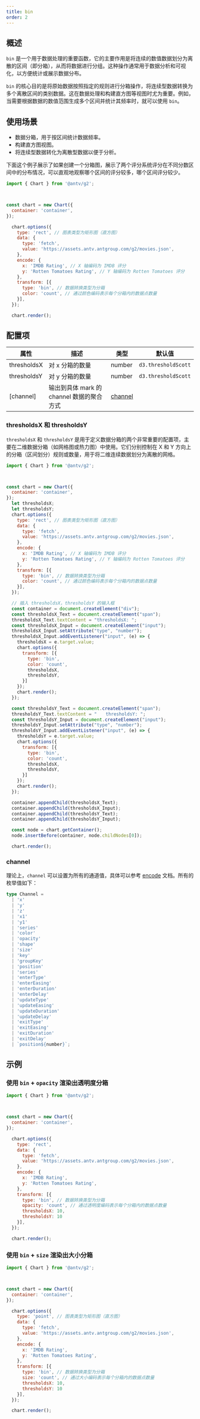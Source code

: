 ```yaml
---
title: bin
order: 2
---
```


## 概述

`bin` 是一个用于数据处理的重要函数，它的主要作用是将连续的数值数据划分为离散的区间（即分箱），从而将数据进行分组。这种操作通常用于数据分析和可视化，以方便统计或展示数据分布。

`bin` 的核心目的是将原始数据按照指定的规则进行分箱操作，将连续型数据转换为多个离散区间的类别数据。这在数据处理和构建直方图等视图时尤为重要。例如，当需要根据数据的数值范围生成多个区间并统计其频率时，就可以使用 `bin`。

## 使用场景

- 数据分箱，用于按区间统计数据频率。
- 构建直方图视图。
- 将连续型数据转化为离散型数据以便于分析。

下面这个例子展示了如果创建一个分箱图，展示了两个评分系统评分在不同分数区间中的分布情况，可以直观地观察哪个区间的评分较多，哪个区间评分较少。

```js | ob { autoMount: true }
import { Chart } from '@antv/g2';



const chart = new Chart({
  container: 'container',
});

  chart.options({
    type: 'rect', // 图表类型为矩形图（直方图）
    data: {
      type: 'fetch',
      value: 'https://assets.antv.antgroup.com/g2/movies.json',
    },
    encode: { 
      x: 'IMDB Rating', // X 轴编码为 IMDB 评分
      y: 'Rotten Tomatoes Rating', // Y 轴编码为 Rotten Tomatoes 评分
    },
    transform: [{ 
      type: 'bin', // 数据转换类型为分箱
      color: 'count', // 通过颜色编码表示每个分箱内的数据点数量
    }],
  });

  chart.render();
```

## 配置项

| 属性        | 描述                                      | 类型                | 默认值              |
| ----------- | ----------------------------------------- | ------------------- | ------------------- |
| thresholdsX | 对 x 分箱的数量                           | number              | `d3.thresholdScott` |
| thresholdsY | 对 y 分箱的数量                           | number              | `d3.thresholdScott` |
| [channel]   | 输出到具体 mark 的 channel 数据的聚合方式 | [channel](#channel) |                     |

### thresholdsX 和 thresholdsY

`thresholdsX` 和 `thresholdsY` 是用于定义数据分箱的两个非常重要的配置项，主要在二维数据分箱（如网格图或热力图）中使用。它们分别控制在 X 和 Y 方向上的分箱（区间划分）规则或数量，用于将二维连续数据划分为离散的网格。

```js | ob { pin: false, autoMount: true }
import { Chart } from '@antv/g2';



const chart = new Chart({
  container: 'container',
});
  let thresholdsX;
  let thresholdsY;
  chart.options({
    type: 'rect', // 图表类型为矩形图（直方图）
    data: {
      type: 'fetch',
      value: 'https://assets.antv.antgroup.com/g2/movies.json',
    },
    encode: { 
      x: 'IMDB Rating', // X 轴编码为 IMDB 评分
      y: 'Rotten Tomatoes Rating', // Y 轴编码为 Rotten Tomatoes 评分
    },
    transform: [{ 
      type: 'bin', // 数据转换类型为分箱
      color: 'count', // 通过颜色编码表示每个分箱内的数据点数量
    }],
  });

  // 插入 thresholdsX，thresholdsY 的输入框
  const container = document.createElement("div");
  const thresholdsX_Text = document.createElement("span");
  thresholdsX_Text.textContent = "thresholdsX: ";
  const thresholdsX_Input = document.createElement("input");
  thresholdsX_Input.setAttribute("type", "number");
  thresholdsX_Input.addEventListener("input", (e) => {
    thresholdsX = e.target.value;
    chart.options({
      transform: [{
        type: 'bin',
        color: 'count',
        thresholdsX,
        thresholdsY,
      }]
    });
    chart.render();
  });

  const thresholdsY_Text = document.createElement("span");
  thresholdsY_Text.textContent = "　　thresholdsY: ";
  const thresholdsY_Input = document.createElement("input");
  thresholdsY_Input.setAttribute("type", "number");
  thresholdsY_Input.addEventListener("input", (e) => {
    thresholdsY = e.target.value;
    chart.options({
      transform: [{
        type: 'bin',
        color: 'count',
        thresholdsX,
        thresholdsY,
      }]
    });
    chart.render();
  });

  container.appendChild(thresholdsX_Text);
  container.appendChild(thresholdsX_Input);
  container.appendChild(thresholdsY_Text);
  container.appendChild(thresholdsY_Input);

  const node = chart.getContainer();
  node.insertBefore(container, node.childNodes[0]);

  chart.render();
```

### channel

理论上，`channel` 可以设置为所有的通道值，具体可以参考 [encode](/manual/core/encode) 文档。所有的枚举值如下：

```ts
type Channel =
  | 'x'
  | 'y'
  | 'z'
  | 'x1'
  | 'y1'
  | 'series'
  | 'color'
  | 'opacity'
  | 'shape'
  | 'size'
  | 'key'
  | 'groupKey'
  | 'position'
  | 'series'
  | 'enterType'
  | 'enterEasing'
  | 'enterDuration'
  | 'enterDelay'
  | 'updateType'
  | 'updateEasing'
  | 'updateDuration'
  | 'updateDelay'
  | 'exitType'
  | 'exitEasing'
  | 'exitDuration'
  | 'exitDelay'
  | `position${number}`;
```


## 示例

### 使用 `bin` + `opacity` 渲染出透明度分箱

```js | ob { pin: false, autoMount: true }
import { Chart } from '@antv/g2';



const chart = new Chart({
  container: 'container',
});

  chart.options({
    type: 'rect',
    data: {
      type: 'fetch',
      value: 'https://assets.antv.antgroup.com/g2/movies.json',
    },
    encode: { 
      x: 'IMDB Rating',
      y: 'Rotten Tomatoes Rating', 
    },
    transform: [{ 
      type: 'bin', // 数据转换类型为分箱
      opacity: 'count', // 通过透明度编码表示每个分箱内的数据点数量
      thresholdsX: 10,
      thresholdsY: 10
    }],
  });

  chart.render();
```

### 使用 `bin` + `size` 渲染出大小分箱

```js | ob { pin: false, autoMount: true }
import { Chart } from '@antv/g2';



const chart = new Chart({
  container: 'container',
});

  chart.options({
    type: 'point', // 图表类型为矩形图（直方图）
    data: {
      type: 'fetch',
      value: 'https://assets.antv.antgroup.com/g2/movies.json',
    },
    encode: { 
      x: 'IMDB Rating',
      y: 'Rotten Tomatoes Rating',
    },
    transform: [{ 
      type: 'bin', // 数据转换类型为分箱
      size: 'count', // 通过大小编码表示每个分箱内的数据点数量
      thresholdsX: 10,
      thresholdsY: 10
    }],
  });

  chart.render();
```